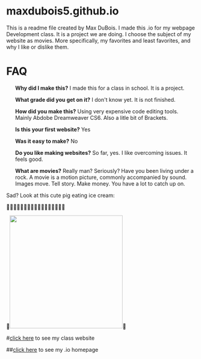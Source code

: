 # maxdubois5.github.io
This is a readme file created by Max DuBois. I made this .io for my webpage Development class. It is a project we are doing. I choose the subject of my website as movies. More specifically, my favorites and least favorites, and why I like or dislike them.
# FAQ
<ol>

<strong>Why did I make this?</strong>
I made this for a class in school. It is a project.
</ol>
<ol>
<strong>What grade did you get on it?</strong>
I don't know yet. It is not finished.
</ol>
<ol>
<strong>How did you make this?</strong>
Using very expensive code editing tools. Mainly Abdobe Dreamweaver CS6. Also a litle bit of Brackets.
</ol>
<ol>
<strong>Is this your first website?</strong>
Yes
</ol>
<ol>
<strong>Was it easy to make?</strong>
No
</ol>
<ol>
<strong>Do you like making websites?</strong>
So far, yes. I like overcoming issues. It feels good.
</ol>
<ol>
<strong>What are movies?</strong>
Really man? Seriously? Have you been living under a rock. A movie is a motion picture, commonly accompanied by sound. Images move. Tell story. Make money. You have a lot to catch up on. 
</ol>
Sad? Look at this cute pig eating ice cream: 

:pig::pig::pig::pig::pig::pig::pig::pig::pig::pig::pig::pig::pig::pig::pig::pig::pig:


:pig:<img src="http://cdn1.theodysseyonline.com/files/2015/10/21/635809863847228969126235165_1200.jpg" width="300">:pig:


#[click here](http://maxdubois5.github.io/wpd/PersonalWebsite) to see my class website


##[click here](http://maxdubois5.github.io) to see my .io homepage


